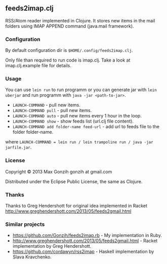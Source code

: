 ## feeds2imap.clj

RSS/Atom reader implemented in Clojure.
It stores new items in the mail folders using IMAP APPEND command (java.mail framework).

### Configuration
By default configuration dir is `$HOME/.config/feeds2imap.clj`.

Only file than required to run code is imap.clj. Take a look at imap.clj.example file for details.

### Usage
You can use `lein run` to run programm or you can generate jar with `lein uberjar` and run programm with `java -jar <path-to-jar>`.

* `LAUNCH-COMMAND` - pull new items.
* `LAUNCH-COMMAND pull` - pull new items.
* `LAUNCH-COMMAND auto` - pull new items every 1 hour in the loop.
* `LAUNCH-COMMAND show` - show feeds list (url.clj file content).
* `LAUNCH-COMMAND add folder-name feed-url` - add url to feeds file to the folder folder-name.

where `LAUNCH-COMMAND = lein run / lein trampoline run / java -jar jarfile.jar`.

### License

Copyright © 2013 Max Gonzih gonzih at gmail.com

Distributed under the Eclipse Public License, the same as Clojure.

### Thanks
Thanks to Greg Hendershott for original idea implemented in Racket
http://www.greghendershott.com/2013/05/feeds2gmail.html

### Similar projects
* https://github.com/Gonzih/feeds2imap.rb - My implementation in Ruby.
* http://www.greghendershott.com/2013/05/feeds2gmail.html - Racket implementation by Greg Hendershott.
* https://github.com/cordawyn/rss2imap - Haskell implementation by Slava Kravchenko.
